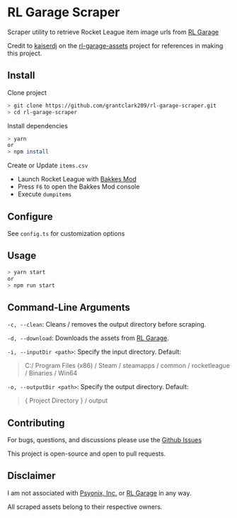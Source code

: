 # RL Garage Scraper

Scraper utility to retrieve Rocket League item image urls from 
[RL Garage](https://rocket-league.com/items)

Credit to [kaiserdj](https://github.com/kaiserdj) on the 
[rl-garage-assets](https://github.com/kaiserdj/rl-garage-assets) 
project for references in making this project.

## Install

Clone project
```bash
> git clone https://github.com/grantclark209/rl-garage-scraper.git
> cd rl-garage-scraper
```

Install dependencies
```bash
> yarn
or
> npm install
```

Create or Update `items.csv`
- Launch Rocket League with [Bakkes Mod](https://www.bakkesmod.com/)
- Press `F6` to open the Bakkes Mod console
- Execute `dumpitems`

## Configure

See `config.ts` for customization options

## Usage

```bash
> yarn start
or
> npm run start
```

## Command-Line Arguments
`-c, --clean`: Cleans / removes the output directory before scraping.

`-d, --download`: Downloads the assets from [RL Garage](https://rocket-league.com/items).

`-i, --inputDir <path>`: Specify the input directory. Default:
>C:/ Program Files (x86) / Steam / steamapps / common / rocketleague / Binaries / Win64

`-o, --outputDir <path>`: Specify the output directory. Default:
>{ Project Directory } / output

## Contributing

For bugs, questions, and discussions please use the [Github Issues](https://github.com/grantclark209/rl-garage-scraper/issues)

This project is open-source and open to pull requests.

## Disclaimer

I am not associated with [Psyonix, Inc.](https://www.psyonix.com/) or [RL Garage](https://rocket-league.com/items) in any way.

All scraped assets belong to their respective owners.